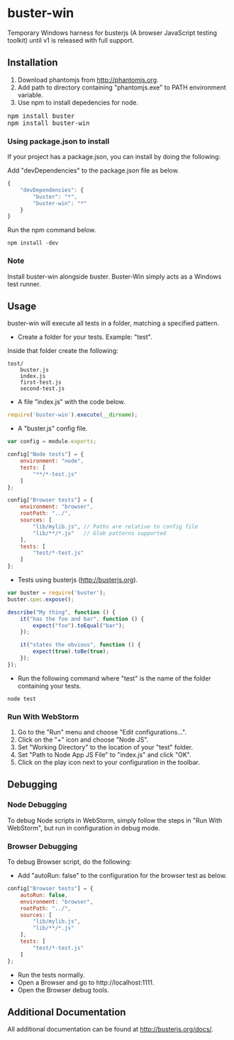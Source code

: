 buster-win
==========

Temporary Windows harness for busterjs (A browser JavaScript testing toolkit) until v1 is released with full support.

## Installation
1. Download phantomjs from http://phantomjs.org.
2. Add path to directory containing "phantomjs.exe" to PATH environment variable.
3. Use npm to install depedencies for node.

<pre>
npm install buster
npm install buster-win
</pre>

### Using package.json to install

If your project has a package.json, you can install by doing the following:

Add "devDependencies" to the package.json file as below.

```javascript
{
    "devDependencies": {
        "buster": "*",
        "buster-win": "*"
    }
}
```

Run the npm command below.

    npm install -dev

### Note
Install buster-win alongside buster. Buster-Win simply acts as a Windows test runner.

## Usage

buster-win will execute all tests in a folder, matching a specified pattern.

* Create a folder for your tests.  Example: "test".

Inside that folder create the following:


    test/
        buster.js
        index.js
        first-test.js
        second-test.js

* A file "index.js" with the code below.

```javascript
require('buster-win').execute(__dirname);
```

* A "buster.js" config file.

```javascript
var config = module.exports;

config["Node tests"] = {
    environment: "node",
    tests: [
        "**/*-test.js"
    ]
};

config["Browser tests"] = {
    environment: "browser",
    rootPath: "../",
    sources: [
        "lib/mylib.js", // Paths are relative to config file
        "lib/**/*.js"   // Glob patterns supported
    ],
    tests: [
        "test/*-test.js"
    ]
};
```

* Tests using busterjs (http://busterjs.org).

```javascript
var buster = require('buster');
buster.spec.expose();

describe("My thing", function () {
    it("has the foo and bar", function () {
        expect("foo").toEqual("bar");
    });

    it("states the obvious", function () {
        expect(true).toBe(true);
    });
});
```

* Run the following command where "test" is the name of the folder containing your tests.

```
node test
```

### Run With WebStorm

1. Go to the "Run" menu and choose "Edit configurations...".
2. Click on the "+" icon and choose "Node JS".
3. Set "Working Directory" to the location of your "test" folder.
4. Set "Path to Node App JS File" to "index.js" and click "OK".
5. Click on the play icon next to your configuration in the toolbar.

## Debugging

### Node Debugging

To debug Node scripts in WebStorm, simply follow the steps in "Run With WebStorm", but run in configuration in debug mode.

### Browser Debugging

To debug Browser script, do the following:

* Add "autoRun: false" to the configuration for the browser test as below.

```javascript
config["Browser tests"] = {
    autoRun: false,
    environment: "browser",
    rootPath: "../",
    sources: [
        "lib/mylib.js",
        "lib/**/*.js"
    ],
    tests: [
        "test/*-test.js"
    ]
};
```

* Run the tests normally.
* Open a Browser and go to http://localhost:1111.
* Open the Browser debug tools.


## Additional Documentation

All additional documentation can be found at http://busterjs.org/docs/.